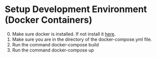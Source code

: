 # Setup Development Environment (Docker Containers)

0. Make sure docker is installed. If not install it [here](https://docs.docker.com/get-docker/).
1. Make sure you are in the directory of the docker-compose.yml file.
2. Run the command docker-compose build
3. Run the command docker-compose up

